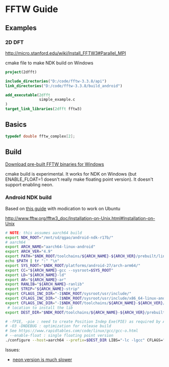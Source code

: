 # FFTW Guide

## Examples

### 2D DFT

http://micro.stanford.edu/wiki/Install_FFTW3#Parallel_MPI

cmake file to make NDK build on Windows
```cmake
project(2dfft)

include_directories("D:/code/fftw-3.3.8/api")
link_directories("D:/code/fftw-3.3.8/build_android")

add_executable(2dfft
               simple_example.c
)
target_link_libraries(2dfft fftw3)
```


## Basics

```c++
typedef double fftw_complex[2];
```

## Build

[Download pre-built FFTW binaries for Windows](http://www.fftw.org/install/windows.html)

cmake build is experimental. It works for NDK on Windows (but ENABLE_FLOAT=1 doesn't really make floating point version). It doesn't support enabling neon.

### Android NDK build

Based on [this guide](http://rajanyadhar.blogspot.com/2017/06/it-and-fftw-integration-with-android-ndk.html) with modication to work on Ubuntu

http://www.fftw.org/fftw3_doc/Installation-on-Unix.html#Installation-on-Unix

```sh
# NOTE: this assumes aarch64 build
export NDK_ROOT="/mnt/sd/qgao/android-ndk-r17b/"
# aarch64
export ARCH_NAME="aarch64-linux-android"
export ARCH_VER="4.9"
export PATH="$NDK_ROOT/toolchains/${ARCH_NAME}-${ARCH_VER}/prebuilt/linux-x86_64/bin/:$PATH"
echo $PATH | tr ":" "\n"
export SYS_ROOT="$NDK_ROOT/platforms/android-27/arch-arm64/"
export CC="${ARCH_NAME}-gcc --sysroot=$SYS_ROOT"
export LD="${ARCH_NAME}-ld"
export AR="${ARCH_NAME}-ar"
export RANLIB="${ARCH_NAME}-ranlib"
export STRIP="${ARCH_NAME}-strip"
export CFLAGS_INC_DIR="-I$NDK_ROOT/sysroot/usr/include/"
export CFLAGS_INC_DIR="-I$NDK_ROOT/sysroot/usr/include/x86_64-linux-android/ $CFLAGS_INC_DIR"
export CFLAGS_INC_DIR="-I$NDK_ROOT/toolchains/${ARCH_NAME}-${ARCH_VER}/prebuilt/linux-x86_64/lib/gcc/aarch64-linux-android/4.9.x/include/ $CFLAGS_INC_DIR"
 # location to install the lib
export DEST_DIR="$NDK_ROOT/toolchains/${ARCH_NAME}-${ARCH_VER}/prebuilt/linux-x86_64/user/"

# -fPIE, -pie : need to create Position Indep Exe(PIE) as required by Android 5+ "-mfloat-abi=softfp -mfpu=neon
# -O3 -DNDEBUG : optimization for release build
# See https://www.rapidtables.com/code/linux/gcc/gcc-o.html
# --enable-float : single floating point version
./configure --host=aarch64 --prefix=$DEST_DIR LIBS="-lc -lgcc" CFLAGS="$CFLAGS_INC_DIR -fPIE" LDFLAGS="-pie" --disable-fortran #--enable-neon 
```

Issues: 
- [neon version is much slower](https://github.com/FFTW/fftw3/issues/129)
